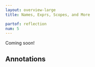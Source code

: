 ```yaml
---
layout: overview-large
title: Names, Exprs, Scopes, and More

partof: reflection
num: 5
---
```


Coming soon!

## Annotations